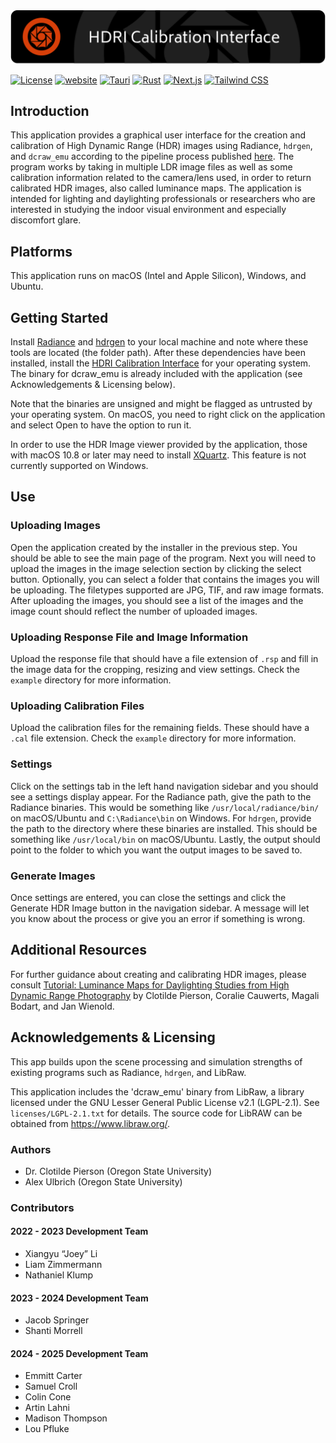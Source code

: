 <img src="public/splash.png" alt="HDRI Calibration Interface" />

[![License](https://img.shields.io/badge/license-GPLv3-blue)](./LICENSE)
[![website](https://img.shields.io/badge/website-Radiant%20Lab-green.svg)](https://www.clotildepierson.com/software)
[![Tauri](https://img.shields.io/badge/Tauri-v1.6.0-yellow.svg)](https://tauri.app/)
[![Rust](https://img.shields.io/badge/Rust-v1.80.0-darkred.svg)](https://www.rust-lang.org/)
[![Next.js](https://img.shields.io/badge/Next.js-v14.0.1-darkgrey.svg)](https://nextjs.org/)
[![Tailwind CSS](https://img.shields.io/badge/Tailwind%20CSS-v3.3.0-lightblue.svg)](https://tailwindcss.com/)

## Introduction

This application provides a graphical user interface for the creation and calibration of High Dynamic Range (HDR) images using Radiance, `hdrgen`, and `dcraw_emu` according to the pipeline process published [here](https://www.tandfonline.com/doi/full/10.1080/15502724.2019.1684319). The program works by taking in multiple LDR image files as well as some calibration information related to the camera/lens used, in order to return calibrated HDR images, also called luminance maps. The application is intended for lighting and daylighting professionals or researchers who are interested in studying the indoor visual environment and especially discomfort glare.

## Platforms

This application runs on macOS (Intel and Apple Silicon), Windows, and Ubuntu.

## Getting Started

Install [Radiance](https://www.radiance-online.org/) and [hdrgen](http://www.anyhere.com/) to your local machine and note where these tools are located (the folder path). After these dependencies have been installed, install the [HDRI Calibration Interface](https://github.com/radiantlab/HDRICalibrationTool/releases/latest) for your operating system. The binary for dcraw_emu is already included with the application (see Acknowledgements & Licensing below).     

Note that the binaries are unsigned and might be flagged as untrusted by your operating system. On macOS, you need to right click on the application and select Open to have the option to run it.

In order to use the HDR Image viewer provided by the application, those with macOS 10.8 or later may need to install [XQuartz](https://www.xquartz.org). This feature is not currently supported on Windows.

## Use

### Uploading Images

Open the application created by the installer in the previous step. You should be able to see the main page of the program. Next you will need to upload the images in the image selection section by clicking the select button. Optionally, you can select a folder that contains the images you will be uploading. The filetypes supported are JPG, TIF, and raw image formats. After uploading the images, you should see a list of the images and the image count should reflect the number of uploaded images.

### Uploading Response File and Image Information

Upload the response file that should have a file extension of `.rsp` and fill in the image data for the cropping, resizing and view settings. Check the `example` directory for more information.

### Uploading Calibration Files

Upload the calibration files for the remaining fields. These should have a `.cal` file extension. Check the `example` directory for more information.

### Settings

Click on the settings tab in the left hand navigation sidebar and you should see a settings display appear. For the Radiance path, give the path to the Radiance binaries. This would be something like `/usr/local/radiance/bin/` on macOS/Ubuntu and `C:\Radiance\bin` on Windows. For `hdrgen`, provide the path to the directory where these binaries are installed. This should be something like `/usr/local/bin` on macOS/Ubuntu. Lastly, the output should point to the folder to which you want the output images to be saved to.

### Generate Images

Once settings are entered, you can close the settings and click the Generate HDR Image button in the navigation sidebar. A message will let you know about the process or give you an error if something is wrong.

## Additional Resources

For further guidance about creating and calibrating HDR images, please consult [Tutorial: Luminance Maps for Daylighting Studies from High Dynamic Range Photography](https://www.tandfonline.com/doi/full/10.1080/15502724.2019.1684319) by Clotilde Pierson, Coralie Cauwerts, Magali Bodart, and Jan Wienold.

## Acknowledgements & Licensing

This app builds upon the scene processing and simulation strengths of existing programs such as Radiance, `hdrgen`, and LibRaw.

This application includes the 'dcraw_emu' binary from LibRaw, a library licensed under the GNU Lesser General Public License v2.1 (LGPL-2.1).
See `licenses/LGPL-2.1.txt` for details.
The source code for LibRAW can be obtained from https://www.libraw.org/.

### Authors

- Dr. Clotilde Pierson (Oregon State University)
- Alex Ulbrich (Oregon State University)

### Contributors

#### 2022 - 2023 Development Team

- Xiangyu “Joey” Li
- Liam Zimmermann
- Nathaniel Klump

#### 2023 - 2024 Development Team

- Jacob Springer
- Shanti Morrell

#### 2024 - 2025 Development Team

- Emmitt Carter
- Samuel Croll
- Colin Cone
- Artin Lahni
- Madison Thompson
- Lou Pfluke
